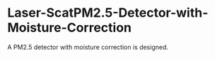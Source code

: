 # Laser-ScatPM2.5-Detector-with-Moisture-Correction
A PM2.5 detector with moisture correction is designed.
